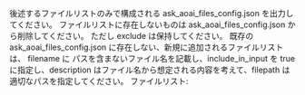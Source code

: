 後述するファイルリストのみで構成される ask_aoai_files_config.json を出力してください。
ファイルリストに存在しないものは ask_aoai_files_config.json から削除してください。
ただし exclude は保持してください。
既存の ask_aoai_files_config.json に存在しない、新規に追加されるファイルリストは、 filename に パスを含まないファイル名を記載し、include_in_input を true に指定し、description はファイル名から想定される内容を考えて、filepath は適切なパスを指定してください。
ファイルリスト: